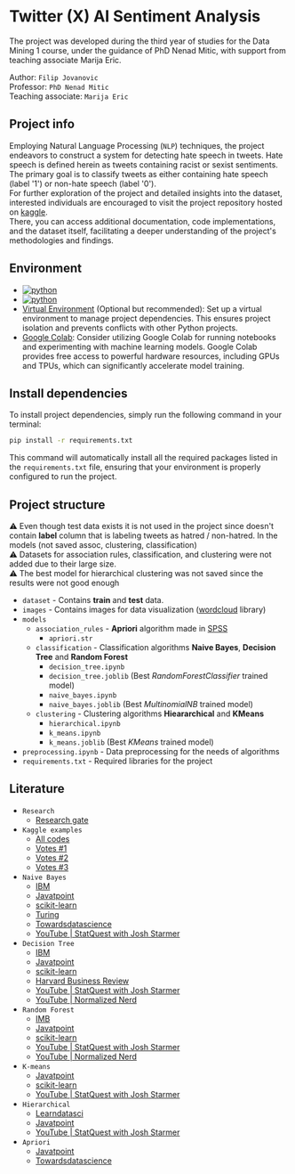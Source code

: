 # Twitter (X) AI Sentiment Analysis

The project was developed during the third year of studies for the Data Mining 1 course, under the guidance of PhD Nenad Mitic, with support from teaching associate Marija Eric.  

Author: `Filip Jovanovic`  
Professor: `PhD Nenad Mitic`  
Teaching associate: `Marija Eric`

## Project info  
Employing Natural Language Processing (`NLP`) techniques, the project endeavors to construct a system for detecting hate speech in tweets. 
Hate speech is defined herein as tweets containing racist or sexist sentiments.  
The primary goal is to classify tweets as either containing hate speech (label '1') or non-hate speech (label '0').  
For further exploration of the project and detailed insights into the dataset, interested individuals are encouraged to visit the project repository 
hosted on [kaggle](https://www.kaggle.com/datasets/arkhoshghalb/twitter-sentiment-analysis-hatred-speech).  
There, you can access additional documentation, code implementations, and the dataset itself, facilitating a deeper understanding of the project's methodologies and findings.

## Environment
- [![python](https://img.shields.io/badge/Python-3.7-blue.svg)](https://www.python.org/downloads/release/python-370/)
- [![python](https://img.shields.io/badge/Python-3.8-blue.svg)](https://www.python.org/downloads/release/python-380/)
- [Virtual Environment](https://docs.python.org/3/library/venv.html) (Optional but recommended): Set up a virtual environment to manage project dependencies.
This ensures project isolation and prevents conflicts with other Python projects.
- [Google Colab](https://colab.research.google.com/): Consider utilizing Google Colab for running notebooks and experimenting with machine learning models.
Google Colab provides free access to powerful hardware resources, including GPUs and TPUs, which can significantly accelerate model training.

## Install dependencies 
To install project dependencies, simply run the following command in your terminal:
```bash
pip install -r requirements.txt
```
This command will automatically install all the required packages listed in the `requirements.txt` file, ensuring that your environment is properly configured to run the project.

## Project structure 
:warning: Even though test data exists it is not used in the project since doesn't contain **label** column that is labeling tweets
  as hatred / non-hatred. In the models  (not saved assoc, clustering, classification)  
:warning: Datasets for association rules, classification, and clustering were not added due to their large size.  
:warning: The best model for hierarchical clustering was not saved since the results were not good enough

- `dataset` - Contains **train** and **test** data. 
- `images` - Contains images for data visualization ([wordcloud](https://github.com/amueller/word_cloud) library)
- `models`
  - `association_rules` - **Apriori** algorithm made in [SPSS](https://www.ibm.com/spss)
    - `apriori.str`
  - `classification` - Classification algorithms **Naive Bayes**, **Decision Tree** and **Random Forest**
    - `decision_tree.ipynb`
    - `decision_tree.joblib` (Best *RandomForestClassifier* trained model)
    - `naive_bayes.ipynb`
    - `naive_bayes.joblib` (Best *MultinomialNB* trained model)
  - `clustering` - Clustering algorithms **Hieararchical** and **KMeans**
    - `hierarchical.ipynb`
    - `k_means.ipynb`
    - `k_means.joblib` (Best *KMeans* trained model)
- `preprocessing.ipynb` - Data preprocessing for the needs of algorithms
- `requirements.txt` - Required libraries for the project

## Literature
- `Research`
  - [Research gate](https://www.researchgate.net/profile/Satish-Alaria-2/publication/361728073_An_Approach_for_Cloud_Security_Using_TPA-_and_Role-Based_Hybrid_Concept/links/6369e4c754eb5f547cb0d64e/An-Approach-for-Cloud-Security-Using-TPA-and-Role-Based-Hybrid-Concept.pdf#page=654)
- `Kaggle examples`
  - [All codes](https://www.kaggle.com/datasets/arkhoshghalb/twitter-sentiment-analysis-hatred-speech/code)
  - [Votes #1](https://www.kaggle.com/code/pavansanagapati/knowledge-graph-nlp-tutorial-bert-spacy-nltk)
  - [Votes #2](https://www.kaggle.com/code/prashant111/a-beginners-guide-to-dealing-with-text-data)
  - [Votes #3](https://www.kaggle.com/code/eisgandar/twitter-sentiment-analysis-hatred-speech)
- `Naive Bayes`
  - [IBM](https://www.ibm.com/topics/naive-bayes)
  - [Javatpoint](https://www.javatpoint.com/machine-learning-naive-bayes-classifier)
  - [scikit-learn](https://scikit-learn.org/stable/modules/naive_bayes.html)
  - [Turing](https://www.turing.com/kb/an-introduction-to-naive-bayes-algorithm-for-beginners)
  - [Towardsdatascience](https://towardsdatascience.com/naive-bayes-classifier-81d512f50a7c)
  - [YouTube | StatQuest with Josh Starmer](https://www.youtube.com/watch?v=O2L2Uv9pdDA&t=418s&ab_channel=StatQuestwithJoshStarmer)
- `Decision Tree`
  - [IBM](https://www.ibm.com/topics/decision-trees)
  - [Javatpoint](https://www.javatpoint.com/machine-learning-decision-tree-classification-algorithm)
  - [scikit-learn](https://scikit-learn.org/stable/modules/tree.html)
  - [Harvard Business Review](https://hbr.org/1964/07/decision-trees-for-decision-making)
  - [YouTube | StatQuest with Josh Starmer](https://www.youtube.com/watch?v=_L39rN6gz7Y&ab_channel=StatQuestwithJoshStarmer)
  - [YouTube | Normalized Nerd](https://www.youtube.com/watch?v=ZVR2Way4nwQ&t=526s&pp=ygUhZGVjaXNpb24gdHJlZSBhbGdvcml0aG0gZXhwbGFpbmVk)
- `Random Forest`
  - [IMB](https://www.ibm.com/topics/random-forest)
  - [Javatpoint](https://www.javatpoint.com/machine-learning-random-forest-algorithm)
  - [scikit-learn](https://scikit-learn.org/stable/modules/generated/sklearn.ensemble.RandomForestClassifier.html)
  - [YouTube | StatQuest with Josh Starmer](https://www.youtube.com/watch?v=J4Wdy0Wc_xQ&pp=ygUNcmFuZG9tIGZvcmVzdA%3D%3D)
  - [YouTube | Normalized Nerd](https://www.youtube.com/watch?v=v6VJ2RO66Ag&t=205s&ab_channel=NormalizedNerd)
- `K-means`
  - [Javatpoint](https://www.javatpoint.com/k-means-clustering-algorithm-in-machine-learning)
  - [scikit-learn](https://scikit-learn.org/stable/modules/generated/sklearn.cluster.KMeans.html)
  - [YouTube | StatQuest with Josh Starmer](https://www.youtube.com/watch?v=4b5d3muPQmA&t=257s&pp=ygUHayBtZWFucw%3D%3D)
- `Hierarchical`
  - [Learndatasci](https://www.learndatasci.com/glossary/hierarchical-clustering/)
  - [Javatpoint](https://www.javatpoint.com/hierarchical-clustering-in-machine-learning)
  - [YouTube | StatQuest with Josh Starmer](https://www.youtube.com/watch?v=7xHsRkOdVwo&ab_channel=StatQuestwithJoshStarmer)
- `Apriori`
  - [Javatpoint](https://www.javatpoint.com/apriori-algorithm)
  - [Towardsdatascience](https://towardsdatascience.com/apriori-association-rule-mining-explanation-and-python-implementation-290b42afdfc6)
